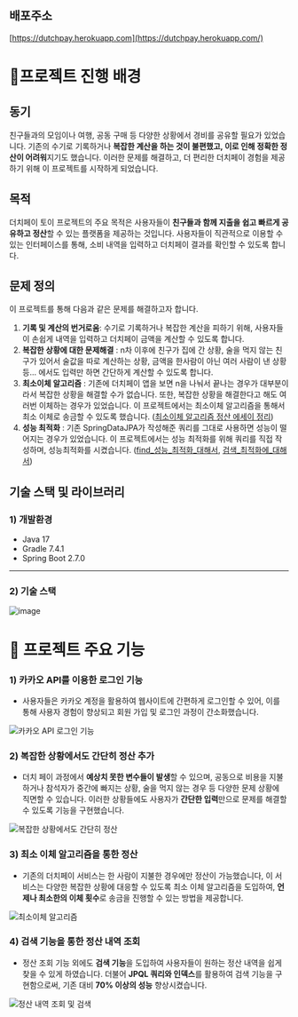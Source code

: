 
## 배포주소
[https://dutchpay.herokuapp.com](https://dutchpay.herokuapp.com/)

# 📌프로젝트 진행 배경
## 동기 
친구들과의 모임이나 여행, 공동 구매 등 다양한 상황에서 경비를 공유할 필요가 있었습니다. 기존의 수기로 기록하거나 **복잡한 계산을 하는 것이 불편했고, 이로 인해 정확한 정산이 어려워**지기도 했습니다. 이러한 문제를 해결하고, 더 편리한 더치페이 경험을 제공하기 위해 이 프로젝트를 시작하게 되었습니다.


## 목적
더치페이 토이 프로젝트의 주요 목적은 사용자들이 **친구들과 함께 지출을 쉽고 빠르게 공유하고 정산**할 수 있는 플랫폼을 제공하는 것입니다. 사용자들이 직관적으로 이용할 수 있는 인터페이스를 통해, 소비 내역을 입력하고 더치페이 결과를 확인할 수 있도록 합니다.


## 문제 정의 
이 프로젝트를 통해 다음과 같은 문제를 해결하고자 합니다.
1. **기록 및 계산의 번거로움**: 수기로 기록하거나 복잡한 계산을 피하기 위해, 사용자들이 손쉽게 내역을 입력하고 더치페이 금액을 계산할 수 있도록 합니다.
2. **복잡한 상황에 대한 문제해결** : n차 이후에 친구가 집에 간 상황, 술을 먹지 않는 친구가 있어서 술값을 따로 계산하는 상황, 금액을 한사람이 아닌 여러 사람이 낸 상황 등... 에서도 입력만 하면 간단하게 계산할 수 있도록 합니다.
3. **최소이체 알고리즘** : 기존에 더치페이 앱을 보면 n을 나눠서 끝나는 경우가 대부분이라서 복잡한 상황을 해결할 수가 없습니다. 또한, 복잡한 상황을 해결한다고 해도 여러번 이체하는 경우가 있었습니다. 이 프로젝트에서는 최소이체 알고리즘을 통해서 최소 이체로 송금할 수 있도록 했습니다.
   ([최소이체 알고리즘 정산 에세이 정리](https://github.com/sprae114/dutchPay/blob/master/정산에세이.md))
4. **성능 최적화** : 기존 SpringDataJPA가 작성해준 쿼리를 그대로 사용하면 성능이 떨어지는 경우가 있었습니다. 이 프로젝트에서는 성능 최적화를 위해 쿼리를 직접 작성하며, 성능최적화를 시켰습니다.
   ([find_성능_최적화_대해서](https://github.com/sprae114/dutchPay/blob/master/find_성능_최적화_대해서.md),  [검색_최적화에_대해서](https://github.com/sprae114/dutchPay/blob/master/검색_최적화에_대해서.md))
   

## 기술 스택 및 라이브러리
### 1) 개발환경
- Java 17
- Gradle 7.4.1
- Spring Boot 2.7.0

---
### 2) 기술 스택
![image](https://user-images.githubusercontent.com/52237184/234813089-1757ddde-b50f-4e0e-9025-2d1c33ab6ef8.png)


# 📌 프로젝트 주요 기능
### 1) 카카오 API를 이용한 로그인 기능
- 사용자들은 카카오 계정을 활용하여 웹사이트에 간편하게 로그인할 수 있어, 이를 통해 사용자 경험이 향상되고 회원 가입 및 로그인 과정이 간소화했습니다.

![카카오 API 로그인 기능](https://user-images.githubusercontent.com/52237184/233601648-5f2c7944-4250-4723-9f77-123f4f70ce6c.gif)


### 2) 복잡한 상황에서도 간단히 정산 추가
- 더치 페이 과정에서 **예상치 못한 변수들이 발생**할 수 있으며, 공동으로 비용을 지불하거나 참석자가 중간에 빠지는 상황, 술을 먹지 않는 경우 등 다양한 문제 상황에 직면할 수 있습니다. 이러한 상황들에도 사용자가 **간단한 입력**만으로 문제를 해결할 수 있도록 기능을 구현했습니다.

![복잡한 상황에서도 간단히 정산](https://user-images.githubusercontent.com/52237184/233601953-45d104d4-1796-4648-b0b2-2b70ddb18a2d.gif)


### 3) 최소 이체 알고리즘을 통한 정산
- 기존의 더치페이 서비스는 한 사람이 지불한 경우에만 정산이 가능했습니다, 이 서비스는 다양한 복잡한 상황에 대응할 수 있도록 최소 이체 알고리즘을 도입하여, **언제나 최소한의 이체 횟수**로 송금을 진행할 수 있는 방법을 제공합니다.

![최소이체 알고리즘](https://user-images.githubusercontent.com/52237184/233601930-fb9df455-41ea-4744-be6a-bc9c59605a03.gif)


### 4) 검색 기능을 통한 정산 내역 조회
- 정산 조회 기능 외에도 **검색 기능**을 도입하여 사용자들이 원하는 정산 내역을 쉽게 찾을 수 있게 하였습니다. 더불어 **JPQL 쿼리와 인덱스**를 활용하여 검색 기능을 구현함으로써, 기존 대비 **70% 이상의 성능** 향상시켰습니다.

![정산 내역 조회 및 검색](https://user-images.githubusercontent.com/52237184/234852366-5da12dbb-f064-47d4-bfcf-d3ea8460f584.gif)
